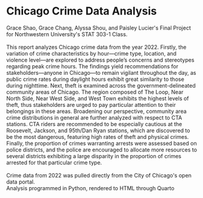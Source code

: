 # Chicago Crime Data Analysis

Grace Shao, Grace Chang, Alyssa Shou, and Paisley Lucier's Final Project for Northwestern University's STAT 303-1 Class. <br> <br>
This report analyzes Chicago crime data from the year 2022. Firstly, the variation of crime characteristics by hour—crime type, location, and violence level—are explored to address people’s concerns and stereotypes regarding peak crime hours. The findings yield recommendations for stakeholders—anyone in Chicago—to remain vigilant throughout the day, as public crime rates during daylight hours exhibit great similarity to those during nighttime. Next, theft is examined across the government-delineated community areas of Chicago. The region composed of The Loop, Near North Side, Near West Side, and West Town exhibits the highest levels of theft, thus stakeholders are urged to pay particular attention to their belongings in these areas. Broadening our perspective, community area crime distributions in general are further analyzed with respect to CTA stations. CTA riders are recommended to be especially cautious at the Roosevelt, Jackson, and 95th/Dan Ryan stations, which are discovered to be the most dangerous, featuring high rates of theft and physical crimes. Finally, the proportion of crimes warranting arrests were assessed based on police districts, and the police are encouraged to allocate more resources to several districts exhibiting a large disparity in the proportion of crimes arrested for that particular crime type.
<br> <br>
Crime data from 2022 was pulled directly from the City of Chicago's open data portal. <br>
Analysis programmed in Python, rendered to HTML through Quarto
